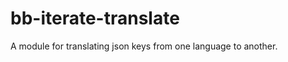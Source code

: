 bb-iterate-translate
====================

A module for translating json keys from one language to another.
